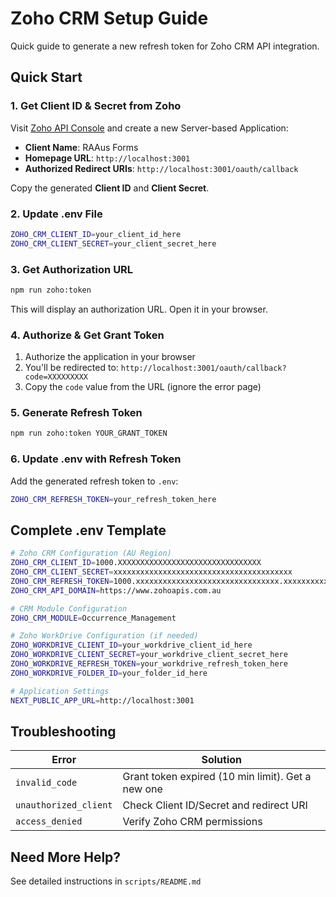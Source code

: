 # Zoho CRM Setup Guide

Quick guide to generate a new refresh token for Zoho CRM API integration.

## Quick Start

### 1. Get Client ID & Secret from Zoho

Visit [Zoho API Console](https://api-console.zoho.com.au/) and create a new Server-based Application:

- **Client Name**: RAAus Forms
- **Homepage URL**: `http://localhost:3001`
- **Authorized Redirect URIs**: `http://localhost:3001/oauth/callback`

Copy the generated **Client ID** and **Client Secret**.

### 2. Update .env File

```bash
ZOHO_CRM_CLIENT_ID=your_client_id_here
ZOHO_CRM_CLIENT_SECRET=your_client_secret_here
```

### 3. Get Authorization URL

```bash
npm run zoho:token
```

This will display an authorization URL. Open it in your browser.

### 4. Authorize & Get Grant Token

1. Authorize the application in your browser
2. You'll be redirected to: `http://localhost:3001/oauth/callback?code=XXXXXXXXX`
3. Copy the `code` value from the URL (ignore the error page)

### 5. Generate Refresh Token

```bash
npm run zoho:token YOUR_GRANT_TOKEN
```

### 6. Update .env with Refresh Token

Add the generated refresh token to `.env`:

```bash
ZOHO_CRM_REFRESH_TOKEN=your_refresh_token_here
```

## Complete .env Template

```bash
# Zoho CRM Configuration (AU Region)
ZOHO_CRM_CLIENT_ID=1000.XXXXXXXXXXXXXXXXXXXXXXXXXXXXXXXX
ZOHO_CRM_CLIENT_SECRET=xxxxxxxxxxxxxxxxxxxxxxxxxxxxxxxxxxxxxxxx
ZOHO_CRM_REFRESH_TOKEN=1000.xxxxxxxxxxxxxxxxxxxxxxxxxxxxxxxx.xxxxxxxxxxxxxxxxxxxxxxxxxxxxxxxx
ZOHO_CRM_API_DOMAIN=https://www.zohoapis.com.au

# CRM Module Configuration
ZOHO_CRM_MODULE=Occurrence_Management

# Zoho WorkDrive Configuration (if needed)
ZOHO_WORKDRIVE_CLIENT_ID=your_workdrive_client_id_here
ZOHO_WORKDRIVE_CLIENT_SECRET=your_workdrive_client_secret_here
ZOHO_WORKDRIVE_REFRESH_TOKEN=your_workdrive_refresh_token_here
ZOHO_WORKDRIVE_FOLDER_ID=your_folder_id_here

# Application Settings
NEXT_PUBLIC_APP_URL=http://localhost:3001
```

## Troubleshooting

| Error | Solution |
|-------|----------|
| `invalid_code` | Grant token expired (10 min limit). Get a new one |
| `unauthorized_client` | Check Client ID/Secret and redirect URI |
| `access_denied` | Verify Zoho CRM permissions |

## Need More Help?

See detailed instructions in `scripts/README.md`
